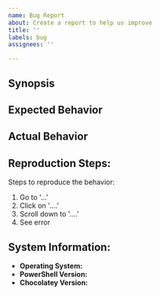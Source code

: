 ```yaml
---
name: Bug Report
about: Create a report to help us improve
title: ''
labels: bug
assignees: ''

---
```


## Synopsis

<!-- A clear and concise description of what the bug is. -->

## Expected Behavior

<!-- A clear and concise description of what you expected to happen. -->

## Actual Behavior

<!-- A clear and concise description of what actually happened. -->

## Reproduction Steps:

Steps to reproduce the behavior:
1. Go to '...'
2. Click on '....'
3. Scroll down to '....'
4. See error

## System Information:

- **Operating System:**
- **PowerShell Version:**
- **Chocolatey Version:**
